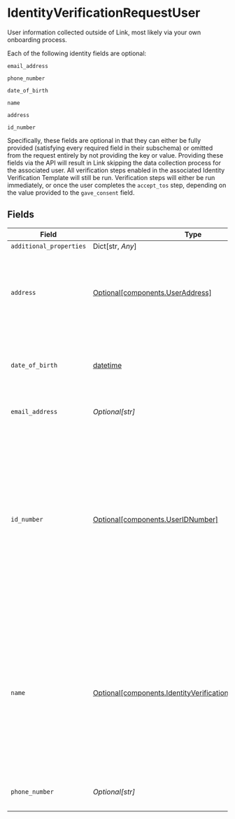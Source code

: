 # IdentityVerificationRequestUser

User information collected outside of Link, most likely via your own onboarding process.

Each of the following identity fields are optional:

`email_address`

`phone_number`

`date_of_birth`

`name`

`address`

`id_number`

Specifically, these fields are optional in that they can either be fully provided (satisfying every required field in their subschema) or omitted from the request entirely by not providing the key or value.
Providing these fields via the API will result in Link skipping the data collection process for the associated user. All verification steps enabled in the associated Identity Verification Template will still be run. Verification steps will either be run immediately, or once the user completes the `accept_tos` step, depending on the value provided to the `gave_consent` field.


## Fields

| Field                                                                                                                                                                                                                   | Type                                                                                                                                                                                                                    | Required                                                                                                                                                                                                                | Description                                                                                                                                                                                                             | Example                                                                                                                                                                                                                 |
| ----------------------------------------------------------------------------------------------------------------------------------------------------------------------------------------------------------------------- | ----------------------------------------------------------------------------------------------------------------------------------------------------------------------------------------------------------------------- | ----------------------------------------------------------------------------------------------------------------------------------------------------------------------------------------------------------------------- | ----------------------------------------------------------------------------------------------------------------------------------------------------------------------------------------------------------------------- | ----------------------------------------------------------------------------------------------------------------------------------------------------------------------------------------------------------------------- |
| `additional_properties`                                                                                                                                                                                                 | Dict[str, *Any*]                                                                                                                                                                                                        | :heavy_minus_sign:                                                                                                                                                                                                      | N/A                                                                                                                                                                                                                     |                                                                                                                                                                                                                         |
| `address`                                                                                                                                                                                                               | [Optional[components.UserAddress]](../../models/shared/useraddress.md)                                                                                                                                                  | :heavy_minus_sign:                                                                                                                                                                                                      | Home address for the user. For more context on this field, see [Input Validation by Country](https://plaid.com/docs/identity-verification/hybrid-input-validation/#input-validation-by-country).                        |                                                                                                                                                                                                                         |
| `date_of_birth`                                                                                                                                                                                                         | [datetime](https://docs.python.org/3/library/datetime.html#datetime-objects)                                                                                                                                            | :heavy_minus_sign:                                                                                                                                                                                                      | A date in the format YYYY-MM-DD (RFC 3339 Section 5.6).                                                                                                                                                                 | 1990-05-29                                                                                                                                                                                                              |
| `email_address`                                                                                                                                                                                                         | *Optional[str]*                                                                                                                                                                                                         | :heavy_minus_sign:                                                                                                                                                                                                      | A valid email address.                                                                                                                                                                                                  | user@example.com                                                                                                                                                                                                        |
| `id_number`                                                                                                                                                                                                             | [Optional[components.UserIDNumber]](../../models/shared/useridnumber.md)                                                                                                                                                | :heavy_minus_sign:                                                                                                                                                                                                      | ID number submitted by the user, currently used only for the Identity Verification product. If the user has not submitted this data yet, this field will be `null`. Otherwise, both fields are guaranteed to be filled. |                                                                                                                                                                                                                         |
| `name`                                                                                                                                                                                                                  | [Optional[components.IdentityVerificationRequestUserName]](../../models/shared/identityverificationrequestusername.md)                                                                                                  | :heavy_minus_sign:                                                                                                                                                                                                      | You can use this field to pre-populate the user's legal name; if it is provided here, they will not be prompted to enter their name in the identity verification attempt.                                               |                                                                                                                                                                                                                         |
| `phone_number`                                                                                                                                                                                                          | *Optional[str]*                                                                                                                                                                                                         | :heavy_minus_sign:                                                                                                                                                                                                      | A phone number in E.164 format.                                                                                                                                                                                         | +19876543212                                                                                                                                                                                                            |